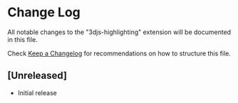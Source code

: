 # Change Log

All notable changes to the "3djs-highlighting" extension will be documented in this file.

Check [Keep a Changelog](http://keepachangelog.com/) for recommendations on how to structure this file.

## [Unreleased]

- Initial release